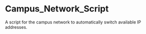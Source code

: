 # Campus_Network_Script
A script for the campus network to automatically switch available IP addresses.
